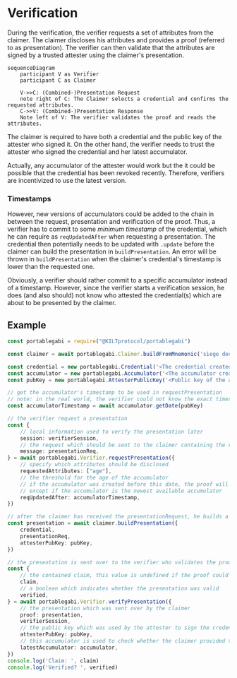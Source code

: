 # Verification

During the verification, the verifier requests a set of attributes from the claimer. 
The claimer discloses his attributes and provides a proof (referred to as presentation).
The verifier can then validate that the attributes are signed by a trusted attester using the claimer's presentation.

```mermaid
sequenceDiagram
    participant V as Verifier
    participant C as Claimer

    V->>C: (Combined-)Presentation Request
    note right of C: The Claimer selects a credential and confirms the requested attributes.
    C->>V: (Combined-)Presentation Response
    Note left of V: The verifier validates the proof and reads the attributes.
```

The claimer is required to have both a credential and the public key of the attester who signed it.
On the other hand, the verifier needs to trust the attester who signed the credential and her latest accumulator. 

Actually, any accumulator of the attester would work but the it could be possible that the credential has been revoked recently. 
Therefore, verifiers are incentivized to use the latest version. 

### Timestamps

However, new versions of accumulators could be added to the chain in between the request, presentation and verification of the proof. 
Thus, a verifier has to commit to some *minimum timestamp* of the credential, which he can require as `reqUpdatedAfter` when requesting a presentation. 
The credential then potentially needs to be updated with `.update` before the claimer can build the presentation in `buildPresentation`. An error will be thrown in `buildPresentation` when the claimer's credential's timestamp is lower than the requested one.

Obviously, a verifier should rather commit to a specific accumulator instead of a timestamp. However, since the verifier starts a verification session, he does (and also should) not know who attested the credential(s) which are about to be presented by the claimer.

## Example

```ts
const portablegabi = require("@KILTprotocol/portablegabi")

const claimer = await portablegabi.Claimer.buildFromMnemonic('siege decrease quantum control snap ride position strategy fire point airport include')

const credential = new portablegabi.Credential('<The credential created during the attestation>')
const accumulator = new portablegabi.Accumulator('<The accumulator created during the attestation>')
const pubKey = new portablegabi.AttesterPublicKey('<Public key of the attester>')

// get the accumulator's timestamp to be used in requestPresentation
// note: in the real world, the verifier could not know the exact timestamp as the attester is unknown to the verifier
const accumulatorTimestamp = await accumulator.getDate(pubKey)

// the verifier request a presentation
const {
    // local information used to verify the presentation later
    session: verifierSession,
    // the request which should be sent to the claimer containing the requested attributes
    message: presentationReq,
} = await portablegabi.Verifier.requestPresentation({
    // specify which attributes should be disclosed
    requestedAttributes: ["age"],
    // the threshold for the age of the accumulator
    // if the accumulator was created before this date, the proof will be rejected
    // except if the accumulator is the newest available accumulator
    reqUpdatedAfter: accumulatorTimestamp,
})

// after the claimer has received the presentationRequest, he builds a presentation:
const presentation = await claimer.buildPresentation({
    credential,
    presentationReq,
    attesterPubKey: pubKey,
})

// the presentation is sent over to the verifier who validates the proof and extracts the claim
const {
    // the contained claim, this value is undefined if the proof could not be validated
    claim,
    // a boolean which indicates whether the presentation was valid
    verified,
} = await portablegabi.Verifier.verifyPresentation({
    // the presentation which was sent over by the claimer
    proof: presentation,
    verifierSession,
    // the public key which was used by the attester to sign the credential
    attesterPubKey: pubKey,
    // this accumulator is used to check whether the claimer provided the newest available accumulator
    latestAccumulator: accumulator,
})
console.log('Claim: ', claim)
console.log('Verified? ', verified)
```
